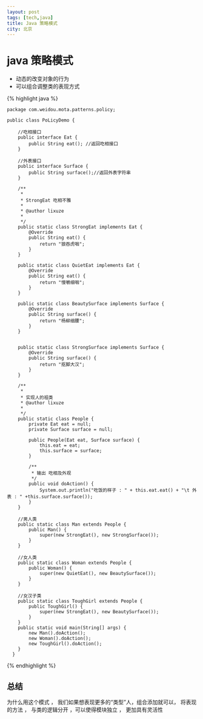 ```yaml
---
layout: post
tags: [tech,java]
title: Java 策略模式 
city: 北京
---
```




java 策略模式
===============================
- 动态的改变对象的行为  
- 可以组合调整类的表现方式  


{% highlight java %}
       

    package com.weidou.mota.patterns.policy;

    public class PoLicyDemo {

        //吃相接口
        public interface Eat {
            public String eat(); //返回吃相接口
        }

        //外表接口
        public interface Surface {
            public String surface();//返回外表字符串
        }

        /**
         * 
         * StrongEat 吃相不雅
         * 
         * @author lixuze
         *
         */
        public static class StrongEat implements Eat {
            @Override
            public String eat() {
                return "狼吞虎咽";
            }
        }

        public static class QuietEat implements Eat {
            @Override
            public String eat() {
                return "慢嚼细咽";
            }
        }

        public static class BeautySurface implements Surface {
            @Override
            public String surface() {
                return "杨柳细腰";
            }
        }

    
        public static class StrongSurface implements Surface {
            @Override
            public String surface() {
                return "抠脚大汉";
            }
        }

        /**
         * 
         * 实现人的祖类
         * @author lixuze
         *
         */
        public static class People {
            private Eat eat = null;
            private Surface surface = null;

            public People(Eat eat, Surface surface) {
                this.eat = eat;
                this.surface = surface;
            }

            /**
             * 输出 吃相及外观
             */
            public void doAction() {
                System.out.println("吃饭的样子 : " + this.eat.eat() + "\t 外表 : " +this.surface.surface());
            }
        }

        //男人类
        public static class Man extends People {
            public Man() {
                super(new StrongEat(), new StrongSurface());
            }
        }

        //女人类
        public static class Woman extends People {
            public Woman() {
                super(new QuietEat(), new BeautySurface());
            }
        }

        //女汉子类
        public static class ToughGirl extends People {
            public ToughGirl() {
                super(new StrongEat(), new BeautySurface());
            }
        }
        public static void main(String[] args) {
            new Man().doAction();
            new Woman().doAction();
            new ToughGirl().doAction();
        }
      }
{% endhighlight %}

总结
-----------------
为什么用这个模式 ， 我们如果想表现更多的“类型”人，组合添加就可以， 将表现的方法 ， 与类的逻辑分开 ，可以使得模块独立 ， 更加具有灵活性